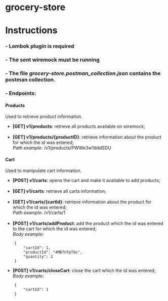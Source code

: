 # grocery-store

# Instructions

### - Lombok plugin is required

### - The sent wiremock must be running

### - The file *grocery-store.postman_collection.json* contains the postman collection.

### - Endpoints:

#### Products
Used to retrieve product information.

* **[GET] v1/products**: retrieve all products available on wiremock; <br/><br/>
* **[GET] v1/products/{productID}**: retrieve information about the product for which the id was entered; <br/>
*Path example*: /v1/products/PWWe3w1dddSDU

#### Cart
Used to manipulate cart information.

* **[POST] v1/carts**: opens the cart and make it available to add products; <br/><br/>
* **[GET] v1/carts**: retrieve all carts information; <br/><br/>
* **[GET] v1/carts/{cartId}**: retrieve information about the product for which the id was entered; <br/>
*Path example*: /v1/carts/1
<br/><br/>
* **[POST] v1/carts/addProduct**: add the product which the id was entered to the cart for which the id was entered; <br/>
*Body example*: 
```
    {
        "cartId": 1,
        "productId": "4MB7UfpTQs",
        "quantity": 2
    }
```
* **[POST] v1/carts/closeCart**: close the cart which the id was entered; <br/>
*Body example*:
```
    {
        "cartId": 1
    }
```

